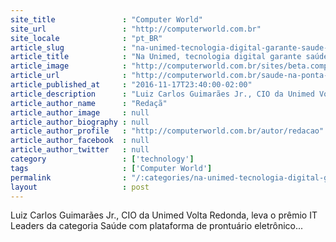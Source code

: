 ```yaml
---
site_title               : "Computer World"
site_url                 : "http://computerworld.com.br"
site_locale              : "pt_BR"
article_slug             : "na-unimed-tecnologia-digital-garante-saude-na-ponta-dos-dedos"
article_title            : "Na Unimed, tecnologia digital garante saúde na ponta dos dedos"
article_image            : "http://computerworld.com.br/sites/beta.computerworld.com.br/files/news_articles/luiz_carlos.jpg"
article_url              : "http://computerworld.com.br/saude-na-ponta-dos-dedos"
article_published_at     : "2016-11-17T23:40:00-02:00"
article_description      : "Luiz Carlos Guimarães Jr., CIO da Unimed Volta Redonda, leva o prêmio IT Leaders da categoria Saúde com plataforma de prontuário eletrônico..."
article_author_name      : "Redaçã"
article_author_image     : null
article_author_biography : null
article_author_profile   : "http://computerworld.com.br/autor/redacao"
article_author_facebook  : null
article_author_twitter   : null
category                 : ['technology']
tags                     : ['Computer World']
permalink                : "/:categories/na-unimed-tecnologia-digital-garante-saude-na-ponta-dos-dedos/"
layout                   : post
---
```


Luiz Carlos Guimarães Jr., CIO da Unimed Volta Redonda, leva o prêmio IT Leaders da categoria Saúde com plataforma de prontuário eletrônico...
